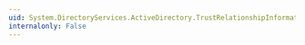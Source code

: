 ```yaml
---
uid: System.DirectoryServices.ActiveDirectory.TrustRelationshipInformation.SourceName
internalonly: False
---
```

